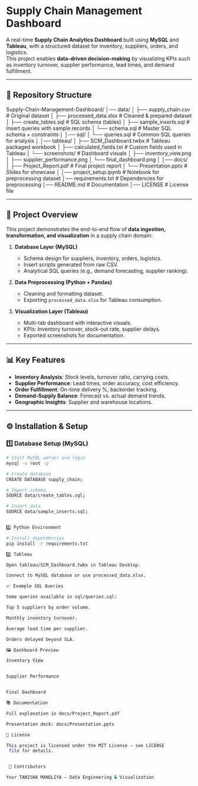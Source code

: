 # Supply Chain Management Dashboard

A real-time **Supply Chain Analytics Dashboard** built using **MySQL** and **Tableau**, with a structured dataset for inventory, suppliers, orders, and logistics.  
This project enables **data-driven decision-making** by visualizing KPIs such as inventory turnover, supplier performance, lead times, and demand fulfillment.

---

## 📂 Repository Structure

Supply-Chain-Management-Dashboard/
│── data/
│ ├── supply_chain.csv # Original dataset
│ ├── processed_data.xlsx # Cleaned & prepared dataset
│ ├── create_tables.sql # SQL schema (tables)
│ ├── sample_inserts.sql # Insert queries with sample records
│ └── schema.sql # Master SQL schema + constraints
│
│── sql/
│ └── queries.sql # Common SQL queries for analysis
│
│── tableau/
│ ├── SCM_Dashboard.twbx # Tableau packaged workbook
│ ├── calculated_fields.txt # Custom fields used in Tableau
│ └── screenshots/ # Dashboard visuals
│ ├── inventory_view.png
│ ├── supplier_performance.png
│ └── final_dashboard.png
│
│── docs/
│ ├── Project_Report.pdf # Final project report
│ └── Presentation.pptx # Slides for showcase
│
│── project_setup.ipynb # Notebook for preprocessing dataset
│── requirements.txt # Dependencies for preprocessing
│── README.md # Documentation
│── LICENSE # License file



---

## 🚀 Project Overview

This project demonstrates the end-to-end flow of **data ingestion, transformation, and visualization** in a supply chain domain:

1. **Database Layer (MySQL)**  
   - Schema design for suppliers, inventory, orders, logistics.  
   - Insert scripts generated from raw CSV.  
   - Analytical SQL queries (e.g., demand forecasting, supplier ranking).

2. **Data Preprocessing (Python + Pandas)**  
   - Cleaning and formatting dataset.  
   - Exporting `processed_data.xlsx` for Tableau consumption.

3. **Visualization Layer (Tableau)**  
   - Multi-tab dashboard with interactive visuals.  
   - KPIs: Inventory turnover, stock-out rate, supplier delays.  
   - Exported screenshots for documentation.

---

## 📊 Key Features

- **Inventory Analysis**: Stock levels, turnover ratio, carrying costs.  
- **Supplier Performance**: Lead times, order accuracy, cost efficiency.  
- **Order Fulfillment**: On-time delivery %, backorder tracking.  
- **Demand-Supply Balance**: Forecast vs. actual demand trends.  
- **Geographic Insights**: Supplier and warehouse locations.

---

## ⚙️ Installation & Setup

### 1️⃣ Database Setup (MySQL)
```bash
# Start MySQL server and login
mysql -u root -p

# Create database
CREATE DATABASE supply_chain;

# Import schema
SOURCE data/create_tables.sql;

# Insert data
SOURCE data/sample_inserts.sql;


2️⃣ Python Environment 

# Install dependencies
pip install -r requirements.txt

3️⃣ Tableau

Open tableau/SCM_Dashboard.twbx in Tableau Desktop.

Connect to MySQL database or use processed_data.xlsx.

📈 Example SQL Queries

Some queries available in sql/queries.sql:

Top 5 suppliers by order volume.

Monthly inventory turnover.

Average lead time per supplier.

Orders delayed beyond SLA.

🖼️ Dashboard Preview

Inventory View


Supplier Performance


Final Dashboard

📚 Documentation

Full explanation in docs/Project_Report.pdf

Presentation deck: docs/Presentation.pptx

📜 License

This project is licensed under the MIT License – see LICENSE
 file for details.


 🤝 Contributors

Your TANISHA MANGLIYA – Data Engineering & Visualization

